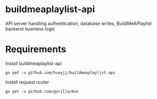 # buildmeaplaylist-api
API server handling authentication, database writes, BuildMeAPlaylist backend business logic

# Requirements
Install buildmeaplaylist-api

`go get -u github.com/hueyjj/buildmeaplaylist-api`

Install request router

`go get -u github.com/gorilla/mux`